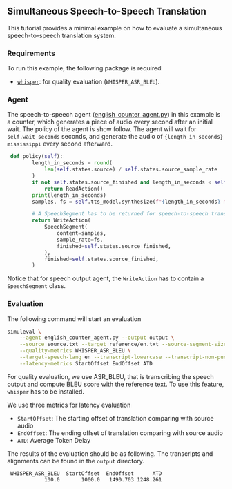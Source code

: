 ## Simultaneous Speech-to-Speech Translation

This tutorial provides a minimal example on how to evaluate a simultaneous speech-to-speech translation system.

### Requirements

To run this example, the following package is required

- [`whisper`](https://github.com/openai/whisper): for quality evaluation (`WHISPER_ASR_BLEU`).

### Agent

The speech-to-speech agent ([english_counter_agent.py](english_counter_agent.py)) in this example is a counter, which generates a piece of audio every second after an initial wait.
The policy of the agent is show follow. The agent will wait for `self.wait_seconds` seconds,
and generate the audio of `{length_in_seconds} mississippi` every second afterward.

```python
 def policy(self):
        length_in_seconds = round(
            len(self.states.source) / self.states.source_sample_rate
        )
        if not self.states.source_finished and length_in_seconds < self.wait_seconds:
            return ReadAction()
        print(length_in_seconds)
        samples, fs = self.tts_model.synthesize(f"{length_in_seconds} mississippi")

        # A SpeechSegment has to be returned for speech-to-speech translation system
        return WriteAction(
            SpeechSegment(
                content=samples,
                sample_rate=fs,
                finished=self.states.source_finished,
            ),
            finished=self.states.source_finished,
        )
```

Notice that for speech output agent, the `WriteAction` has to contain a `SpeechSegment` class.

### Evaluation

The following command will start an evaluation

```bash
simuleval \
    --agent english_counter_agent.py --output output \
    --source source.txt --target reference/en.txt --source-segment-size 1000\
    --quality-metrics WHISPER_ASR_BLEU \
    --target-speech-lang en --transcript-lowercase --transcript-non-punctuation\
    --latency-metrics StartOffset EndOffset ATD
```

For quality evaluation, we use ASR_BLEU, that is transcribing the speech output and compute BLEU score with the reference text. To use this feature, `whisper` has to be installed.

We use three metrics for latency evaluation

- `StartOffset`: The starting offset of translation comparing with source audio
- `EndOffset`: The ending offset of translation comparing with source audio
- `ATD`: Average Token Delay

The results of the evaluation should be as following. The transcripts and alignments can be found in the `output` directory.

```
 WHISPER_ASR_BLEU  StartOffset  EndOffset      ATD
            100.0       1000.0   1490.703 1248.261
```
